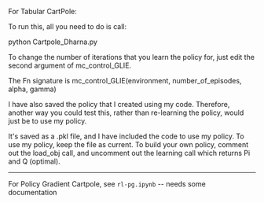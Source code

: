 For Tabular CartPole:

To run this, all you need to do is call:

python Cartpole_Dharna.py 

To change the number of iterations that you learn the policy for, just edit the second argument of mc_control_GLIE.

The Fn signature is mc_control_GLIE(environment, number_of_episodes, alpha, gamma)

I have also saved the policy that I created using my code. Therefore, another way you could test this, rather than re-learning the policy, would just be to use my policy. 

It's saved as a .pkl file, and I have included the code to use my policy. To use my policy, keep the file as current. To build your own policy, comment out the load_obj call, and uncomment out the learning call which returns Pi and Q (optimal).  

----

For Policy Gradient Cartpole, see `rl-pg.ipynb` -- needs some documentation
